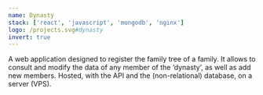 ```yaml
---
name: Dynasty
stack: ['react', 'javascript', 'mongodb', 'nginx']
logo: /projects.svg#dynasty
invert: true
---
```


A web application designed to register the family tree of a family. It allows to
consult and modify the data of any member of the ‘dynasty’, as well as add new
members. Hosted, with the API and the (non-relational) database, on a server (VPS).
